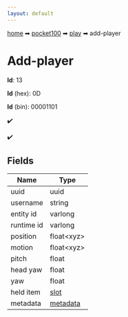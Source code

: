 ```yaml
---
layout: default
---
```


[home](/) ➡ [pocket100](/protocol/pocket100) ➡ [play](/protocol/pocket100/play) ➡ add-player

# Add-player

**Id**: 13

**Id** (hex): 0D

**Id** (bin): 00001101

✔️

✔️

## Fields

Name | Type
---|---
uuid | uuid
username | string
entity id | varlong
runtime id | varlong
position | float&lt;xyz&gt;
motion | float&lt;xyz&gt;
pitch | float
head yaw | float
yaw | float
held item | [slot](/protocol/pocket100/types/slot)
metadata | [metadata](/protocol/pocket100/metadata)

